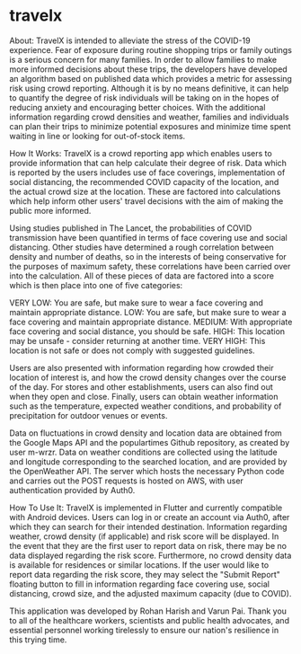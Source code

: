 # travelx
About:
TravelX is intended to alleviate the stress of the COVID-19 experience. Fear of exposure during routine shopping trips or family outings is a serious concern for many families. In order to allow families to make more informed decisions about these trips, the developers have developed an algorithm based on published data which provides a metric for assessing risk using crowd reporting. Although it is by no means definitive, it can help to quantify the degree of risk individuals will be taking on in the hopes of reducing anxiety and encouraging better choices. With the additional information regarding crowd densities and weather, families and individuals can plan their trips to minimize potential exposures and minimize time spent waiting in line or looking for out-of-stock items.

How It Works:
TravelX is a crowd reporting app which enables users to provide information that can help calculate their degree of risk. Data which is reported by the users includes use of face coverings, implementation of social distancing, the recommended COVID capacity of the location, and the actual crowd size at the location. These are factored into calculations which help inform other users' travel decisions with the aim of making the public more informed. 

Using studies published in The Lancet, the probabilities of COVID transmission have been quantified in terms of face covering use and social distancing. Other studies have determined a rough correlation between density and number of deaths, so in the interests of being conservative for the purposes of maximum safety, these correlations have been carried over into the calculation. All of these pieces of data are factored into a score which is then place into one of five categories:

VERY LOW: You are safe, but make sure to wear a face covering and maintain appropriate distance.
LOW: You are safe, but make sure to wear a face covering and maintain appropriate distance. 
MEDIUM: With appropriate face covering and social distance, you should be safe.
HIGH: This location may be unsafe - consider returning at another time.
VERY HIGH: This location is not safe or does not comply with suggested guidelines. 

Users are also presented with information regarding how crowded their location of interest is, and how the crowd density changes over the course of the day. For stores and other establishments, users can also find out when they open and close. Finally, users can obtain weather information such as the temperature, expected weather conditions, and probability of precipitation for outdoor venues or events. 

Data on fluctuations in crowd density and location data are obtained from the Google Maps API and the populartimes Github repository, as created by user m-wrzr. Data on weather conditions are collected using the latitude and longitude corresponding to the searched location, and are provided by the OpenWeather API. The server which hosts the necessary Python code and carries out the POST requests is hosted on AWS, with user authentication provided by Auth0.

How To Use It:
TravelX is implemented in Flutter and currently compatible with Android devices. Users can log in or create an account via Auth0, after which they can search for their intended destination. Information regarding weather, crowd density (if applicable) and risk score will be displayed. In the event that they are the first user to report data on risk, there may be no data displayed regarding the risk score. Furthermore, no crowd density data is available for residences or similar locations. If the user would like to report data regarding the risk score, they may select the "Submit Report" floating button to fill in information regarding face covering use, social distancing, crowd size, and the adjusted maximum capacity (due to COVID). 

This application was developed by Rohan Harish and Varun Pai. Thank you to all of the healthcare workers, scientists and public health advocates, and essential personnel working tirelessly to ensure our nation's resilience in this trying time.



